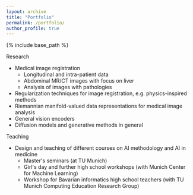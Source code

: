 ```yaml
---
layout: archive
title: "Portfolio"
permalink: /portfolio/
author_profile: true
---
```


{% include base_path %}



Research

- Medical image registration
	- Longitudinal and intra-patient data
	- Abdominal MR/CT images with focus on liver
	- Analysis of images with pathologies
- Regularization techniques for image registration, e.g. physics-inspired methods
- Riemannian manifold-valued data representations for medical image analysis
- General vision encoders 
- Diffusion models and generative methods in general



Teaching

- Design and teaching of different courses on AI methodology and AI in medicine 
	- Master's seminars (at TU Munich)
	- Girl's day and further high school workshops (with Munich Center for Machine Learning)
	- Workshop for Bavarian informatics high school teachers (with TU Munich Computing Education Research Group)
